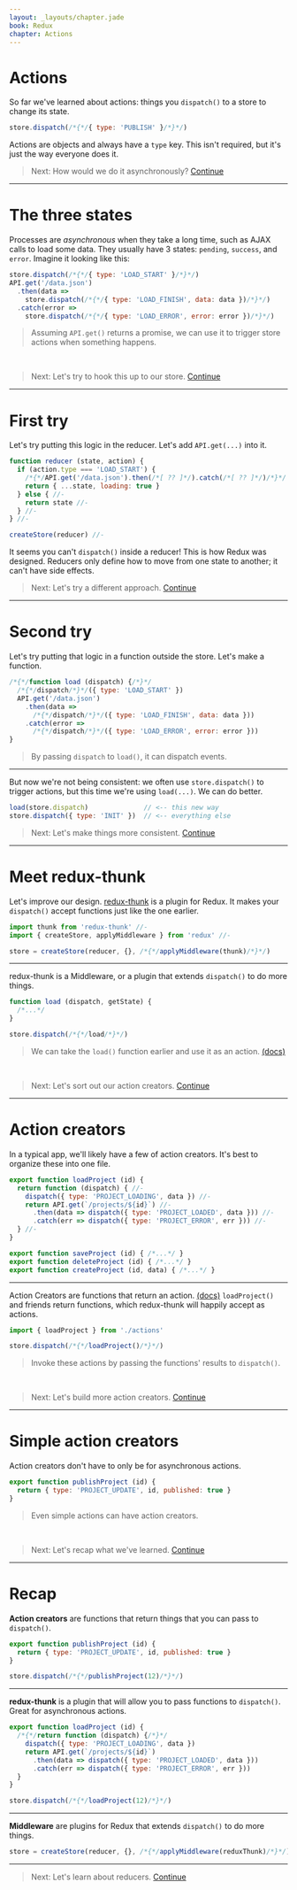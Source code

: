 ```yaml
---
layout: _layouts/chapter.jade
book: Redux
chapter: Actions
---
```


# Actions

So far we've learned about actions: things you `dispatch()` to a store to change its state.

```js
store.dispatch(/*{*/{ type: 'PUBLISH' }/*}*/)
```

Actions are objects and always have a `type` key. This isn't required, but it's just the way everyone does it.

> Next: How would we do it asynchronously? [Continue](#next)


* * * *

# The three states

Processes are *asynchronous* when they take a long time, such as AJAX calls to load some data. They usually have 3 states: `pending`, `success`, and `error`. Imagine it looking like this:

```js
store.dispatch(/*{*/{ type: 'LOAD_START' }/*}*/)
API.get('/data.json')
  .then(data =>
    store.dispatch(/*{*/{ type: 'LOAD_FINISH', data: data })/*}*/)
  .catch(error =>
    store.dispatch(/*{*/{ type: 'LOAD_ERROR', error: error })/*}*/)
```

> Assuming `API.get()` returns a promise, we can use it to trigger store actions when something happens.

<br>

> Next: Let's try to hook this up to our store. [Continue](#next)

* * * *

# First try

Let's try putting this logic in the reducer. Let's add `API.get(...)` into it.

```js
function reducer (state, action) {
  if (action.type === 'LOAD_START') {
    /*{*/API.get('/data.json').then(/*[ ?? ]*/).catch(/*[ ?? ]*/)/*}*/
    return { ...state, loading: true }
  } else { //-
    return state //-
  } //-
} //-

createStore(reducer) //-
```

It seems you can't `dispatch()` inside a reducer! This is how Redux was designed. Reducers only define how to move from one state to another; it can't have side effects.

> Next: Let's try a different approach. [Continue](#next)

* * * *

# Second try

Let's try putting that logic in a function outside the store. Let's make a function.

```js
/*{*/function load (dispatch) {/*}*/
  /*{*/dispatch/*}*/({ type: 'LOAD_START' })
  API.get('/data.json')
    .then(data =>
      /*{*/dispatch/*}*/({ type: 'LOAD_FINISH', data: data }))
    .catch(error =>
      /*{*/dispatch/*}*/({ type: 'LOAD_ERROR', error: error }))
}
```

> By passing `dispatch` to `load()`, it can dispatch events.

---

But now we're not being consistent: we often use `store.dispatch()` to trigger actions, but this time we're using `load(...)`. We can do better.

```js
load(store.dispatch)              // <-- this new way
store.dispatch({ type: 'INIT' })  // <-- everything else
  ```

> Next: Let's make things more consistent. [Continue](#next)

* * * *

# Meet redux-thunk

Let's improve our design. [redux-thunk](https://www.npmjs.com/package/redux-thunk) is a plugin for Redux. It makes your `dispatch()` accept functions just like the one earlier.

```js
import thunk from 'redux-thunk' //-
import { createStore, applyMiddleware } from 'redux' //-

store = createStore(reducer, {}, /*{*/applyMiddleware(thunk)/*}*/)
```

---

redux-thunk is a Middleware, or a plugin that extends `dispatch()` to do more things.

```js
function load (dispatch, getState) {
  /*...*/
}

store.dispatch(/*{*/load/*}*/)
```

> We can take the `load()` function earlier and use it as an action.
> [(docs)](http://redux.js.org/docs/api/applyMiddleware.html)

<br>

> Next: Let's sort out our action creators. [Continue](#next)

* * * *

# Action creators

In a typical app, we'll likely have a few of action creators. It's best to organize these into one file.

```js
export function loadProject (id) {
  return function (dispatch) { //-
    dispatch({ type: 'PROJECT_LOADING', data }) //-
    return API.get(`/projects/${id}`) //-
      .then(data => dispatch({ type: 'PROJECT_LOADED', data })) //-
      .catch(err => dispatch({ type: 'PROJECT_ERROR', err })) //-
  } //-
}

export function saveProject (id) { /*...*/ }
export function deleteProject (id) { /*...*/ }
export function createProject (id, data) { /*...*/ }
```

---

Action Creators are functions that return an action. [(docs)](http://redux.js.org/docs/basics/Actions.html) `loadProject()` and friends return functions, which redux-thunk will happily accept as actions.

```js
import { loadProject } from './actions'

store.dispatch(/*{*/loadProject()/*}*/)
```

> Invoke these actions by passing the functions' results to `dispatch()`.

<br>

> Next: Let's build more action creators. [Continue](#next)

* * * *

# Simple action creators

Action creators don't have to only be for asynchronous actions.

```js
export function publishProject (id) {
  return { type: 'PROJECT_UPDATE', id, published: true }
}
```

> Even simple actions can have action creators.

<br>

> Next: Let's recap what we've learned. [Continue](#next)

* * * *

# Recap

**Action creators** are functions that return things that you can pass to `dispatch()`.

```js
export function publishProject (id) {
  return { type: 'PROJECT_UPDATE', id, published: true }
}
```

```js
store.dispatch(/*{*/publishProject(12)/*}*/)
```

---

**redux-thunk** is a plugin that will allow you to pass functions to `dispatch()`. Great for asynchronous actions.

```js
export function loadProject (id) {
  /*{*/return function (dispatch) {/*}*/
    dispatch({ type: 'PROJECT_LOADING', data })
    return API.get(`/projects/${id}`)
      .then(data => dispatch({ type: 'PROJECT_LOADED', data }))
      .catch(err => dispatch({ type: 'PROJECT_ERROR', err }))
  }
}
```

```js
store.dispatch(/*{*/loadProject(12)/*}*/)
```


---

**Middleware** are plugins for Redux that extends `dispatch()` to do more things.

```js
store = createStore(reducer, {}, /*{*/applyMiddleware(reduxThunk)/*}*/)
```

* * * * * * * * * * * * * * * * * * * * * * * * * * * * * * * * * * * * * * *

> Next: Let's learn about reducers. [Continue](reducers.html)
